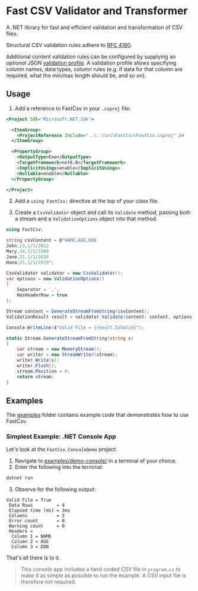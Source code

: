 # Fast CSV Validator and Transformer

A .NET library for fast and efficient validation and transformation of CSV files. 

Structural CSV validation rules adhere to [RFC 4180](https://www.rfc-editor.org/rfc/rfc4180). 

Additional content validation rules can be configured by supplying an *optional* JSON [validation profile](validator-config-schema.json). A validation profile allows specifying column names, data types, column rules (e.g. if data for that column are required, what the min/max length should be, and so on). 

## Usage

1. Add a reference to FastCsv in your `.csproj` file:

```xml
<Project Sdk="Microsoft.NET.Sdk">

  <ItemGroup>
    <ProjectReference Include="..\..\src\FastCsv\FastCsv.csproj" />
  </ItemGroup>

  <PropertyGroup>
    <OutputType>Exe</OutputType>
    <TargetFramework>net8.0</TargetFramework>
    <ImplicitUsings>enable</ImplicitUsings>
    <Nullable>enable</Nullable>
  </PropertyGroup>

</Project>
```

2. Add a `using FastCsv;` directive at the top of your class file.

3. Create a `CsvValidator` object and call its `Validate` method, passing both a stream and a `ValidationOptions` object into that method.

```cs
using FastCsv;

string csvContent = @"NAME,AGE,DOB
John,23,1/1/2012
Mary,34,1/1/1990
Jane,25,1/1/2010
Hana,55,1/1/1970";

CsvValidator validator = new CsvValidator();
var options = new ValidationOptions()
{
    Separator = ',',
    HasHeaderRow = true
};

Stream content = GenerateStreamFromString(csvContent);
ValidationResult result = validator.Validate(content: content, options: options);

Console.WriteLine($"Valid File = {result.IsValid}");

static Stream GenerateStreamFromString(string s)
{
    var stream = new MemoryStream();
    var writer = new StreamWriter(stream);
    writer.Write(s);
    writer.Flush();
    stream.Position = 0;
    return stream;
}
```

## Examples

The [examples](/examples/) folder contains example code that demonstrates how to use FastCsv.

### Simplest Example: .NET Console App

Let's look at the `FastCsv.ConsoleDemo` project. 

1. Navigate to [examples/demo-console/](examples/demo-console/) in a terminal of your choice. 
1. Enter the following into the terminal:

```bash
dotnet run
```

3. Observe for the following output:

```
Valid File = True
 Data Rows         = 4
 Elapsed time (ms) = 3ms
 Columns           = 3
 Error count       = 0
 Warning count     = 0
 Headers = 
  Column 1 = NAME
  Column 2 = AGE
  Column 3 = DOB
```

That's all there is to it.

> This console app includes a hard-coded CSV file in `program.cs` to make it as simple as possible to run the example. A CSV input file is therefore not required.
